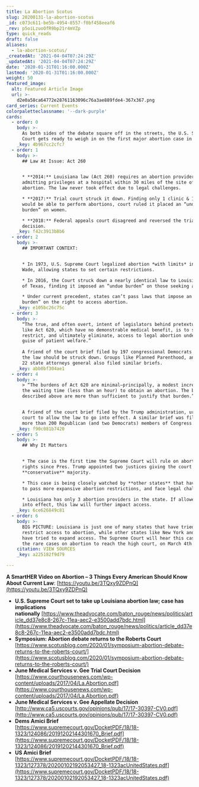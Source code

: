 ```yaml
---
title: La Abortion Scotus
slug: 20200131-la-abortion-scotus
_id: c073c611-be5b-4954-8557-f0bf458eeaf6
_rev: p5oiLzuoOfR9bp21r4mVZp
type: quick_reads
draft: false
aliases:
  - la-abortion-scotus/
_createdAt: '2021-04-04T07:24:29Z'
_updatedAt: '2021-04-04T07:24:29Z'
date: '2020-01-31T01:16:00.000Z'
lastmod: '2020-01-31T01:16:00.000Z'
weight: 50
featured_image:
  alt: Featured Article Image
  url: >-
    d2e0a58ca64772e28761163096c76a3ae889fde4-367x367.png
card_series: Current Events
colorpaletteclassname: '--dark-purple'
cards:
  - order: 0
    body: >-
      As both sides of the debate square off in the streets, the U.S. Supreme
      Court gets ready to weigh in on the first major abortion case in years.
    _key: 4b967cc2cfc7
  - order: 1
    body: >-
      ## Law At Issue: Act 260


      * **2014:** Louisiana law (Act 260) requires an abortion provider to have
      admitting privileges at a hospital within 30 miles of the site of an
      abortion. The law never took effect due to legal challenges.

      * **2017:** Trial court struck it down. Finding only 1 clinic & 1 doctor
      would be able to perform abortions, court ruled it placed an “undue
      burden” on women.

      * **2018:** Federal appeals court disagreed and reversed the trial court’s
      decision.
    _key: f42c3913b8b6
  - order: 2
    body: >-
      ## IMPORTANT CONTEXT:


      * In 1973, U.S. Supreme Court legalized abortion *with limits* in Roe v.
      Wade, allowing states to set certain restrictions.

      * In 2016, the Court struck down a nearly identical law to Louisiana’s out
      of Texas, finding it imposed an “undue burden” on those seeking abortions.

      * Under current precedent, states can’t pass laws that impose an “undue
      burden” on the right to access abortion.
    _key: e105bc26c75c
  - order: 3
    body: >-
      “The true, and often overt, intent of legislators behind pretextual laws
      like Act 620, which have no demonstrable medical benefit, is to severely
      restrict, and ultimately eliminate, access to legal abortion under the
      guise of patient welfare.”  
        
      A friend of the court brief filed by 197 congressional Democrats arguing
      the law should be struck down. Groups like Planned Parenthood, and nearly
      22 state attorneys general also filed similar briefs.
    _key: abb0bf304ae1
  - order: 4
    body: >-
      > “The burdens of Act 620 are minimal—principally, a modest increase in
      the waiting time (less than an hour) to obtain an abortion. The benefits
      described above are more than sufficient to justify that burden.”


      A friend of the court brief filed by the Trump administration, urging the
      court to allow the law to go into effect. A similar brief was filed by
      more than 200 Republican (and two Democrats) members of Congress.
    _key: f90c081b7420
  - order: 5
    body: >-
      ## Why It Matters


      * The case is the first time the Supreme Court will rule on abortion
      rights since Pres. Trump appointed two justices giving the court a
      **conservative** majority.

      * This case is being closely watched by **other states** that have or hope
      to pass more expansive abortion restrictions, and face legal challenges.

      * Louisiana has only 3 abortion providers in the state. If allowed to go
      into effect, this law will further impact access.
    _key: 6ce626849c81
  - order: 6
    body: >-
      BIG PICTURE: Louisiana is just one of many states that have tried to
      restrict access to abortion, while other states like New York and Illinois
      have tried to expand access. The Supreme Court will hear this case, one of
      the rare cases on abortion to reach the high court, on March 4th.
    citation: VIEW SOURCES
    _key: a225182f9d79

---
```

**A SmartHER Video on Abortion – 3 Things Every American Should Know About Current Law**: [https://youtu.be/3TQxy9ZDPnQ](https://youtu.be/3TQxy9ZDPnQ)

* **U.S. Supreme Court set to take up Louisiana abortion law; case has implications nationally** [https://www.theadvocate.com/baton_rouge/news/politics/article_dd37e8c8-267c-11ea-aec2-e3500add7bdc.html](https://www.theadvocate.com/baton_rouge/news/politics/article_dd37e8c8-267c-11ea-aec2-e3500add7bdc.html)
* **Symposium: Abortion debate returns to the Roberts Court**  
[https://www.scotusblog.com/2020/01/symposium-abortion-debate-returns-to-the-roberts-court/](https://www.scotusblog.com/2020/01/symposium-abortion-debate-returns-to-the-roberts-court/)
* **June Medical Services v. Gee Trial Court Decision**  
[https://www.courthousenews.com/wp-content/uploads/2017/04/La.Abortion.pdf](https://www.courthousenews.com/wp-content/uploads/2017/04/La.Abortion.pdf)
* **June Medical Services v. Gee Appellate Decision**  
[http://www.ca5.uscourts.gov/opinions/pub/17/17-30397-CV0.pdf](http://www.ca5.uscourts.gov/opinions/pub/17/17-30397-CV0.pdf)
* **Dems Amici Brief**  
[https://www.supremecourt.gov/DocketPDF/18/18-1323/124086/20191202144301670_Brief.pdf](https://www.supremecourt.gov/DocketPDF/18/18-1323/124086/20191202144301670_Brief.pdf)
* **US Amici Brief**  
[https://www.supremecourt.gov/DocketPDF/18/18-1323/127378/20200102192053427_18-1323acUnitedStates.pdf](https://www.supremecourt.gov/DocketPDF/18/18-1323/127378/20200102192053427_18-1323acUnitedStates.pdf)